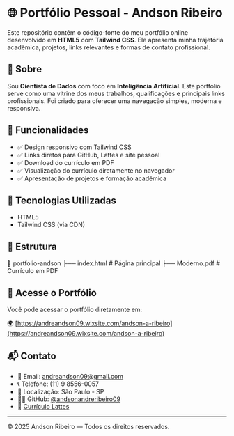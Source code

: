 # 🌐 Portfólio Pessoal - Andson Ribeiro

Este repositório contém o código-fonte do meu portfólio online desenvolvido em **HTML5** com **Tailwind CSS**. Ele apresenta minha trajetória acadêmica, projetos, links relevantes e formas de contato profissional.

## 📌 Sobre

Sou **Cientista de Dados** com foco em **Inteligência Artificial**. Este portfólio serve como uma vitrine dos meus trabalhos, qualificações e principais links profissionais. Foi criado para oferecer uma navegação simples, moderna e responsiva.

## 🚀 Funcionalidades

- ✅ Design responsivo com Tailwind CSS
- ✅ Links diretos para GitHub, Lattes e site pessoal
- ✅ Download do currículo em PDF
- ✅ Visualização do currículo diretamente no navegador
- ✅ Apresentação de projetos e formação acadêmica

## 🧠 Tecnologias Utilizadas

- HTML5
- Tailwind CSS (via CDN)

## 📂 Estrutura

📁 portfolio-andson ├── index.html # Página principal ├── Moderno.pdf # Currículo em PDF

## 📎 Acesse o Portfólio

Você pode acessar o portfólio diretamente em:

🌍 [https://andreandson09.wixsite.com/andson-a-ribeiro](https://andreandson09.wixsite.com/andson-a-ribeiro)

## 📬 Contato

- 📧 Email: andreandson09@gmail.com  
- 📞 Telefone: (11) 9 8556-0057  
- 📍 Localização: São Paulo - SP  
- 🧑‍💻 GitHub: [@andsonandreribeiro09](https://github.com/andsonandreribeiro09)  
- 📄 [Currículo Lattes](https://lattes.cnpq.br/6513939058900158)

---

© 2025 Andson Ribeiro — Todos os direitos reservados.
